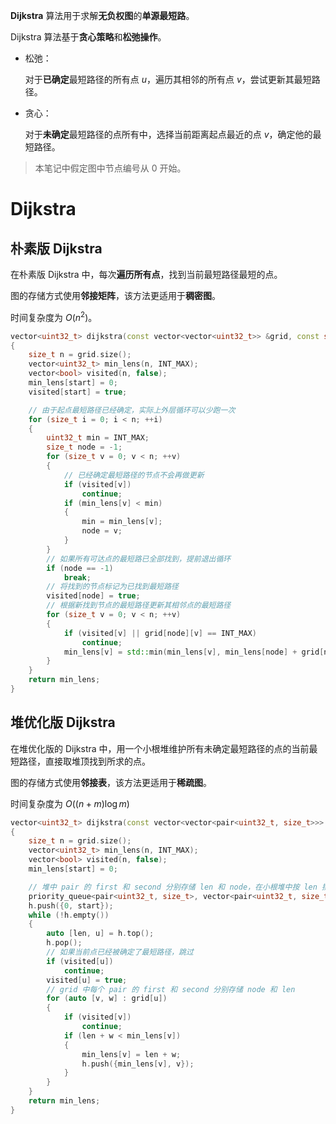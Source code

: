 **Dijkstra** 算法用于求解**无负权图**的**单源最短路**。

Dijkstra 算法基于**贪心策略**和**松弛操作**。

* 松弛：

  对于**已确定**最短路径的所有点 $u$，遍历其相邻的所有点 $v$，尝试更新其最短路径。

* 贪心：

  对于**未确定**最短路径的点所有中，选择当前距离起点最近的点 $v$，确定他的最短路径。

> 本笔记中假定图中节点编号从 $0$ 开始。

# Dijkstra

## 朴素版 Dijkstra

在朴素版 Dijkstra 中，每次**遍历所有点**，找到当前最短路径最短的点。

图的存储方式使用**邻接矩阵**，该方法更适用于**稠密图**。

时间复杂度为 $O(n ^ 2)$。

```c++
vector<uint32_t> dijkstra(const vector<vector<uint32_t>> &grid, const size_t start)
{
	size_t n = grid.size();
	vector<uint32_t> min_lens(n, INT_MAX);
	vector<bool> visited(n, false);
	min_lens[start] = 0;
	visited[start] = true;

	// 由于起点最短路径已经确定，实际上外层循环可以少跑一次
	for (size_t i = 0; i < n; ++i)
	{
		uint32_t min = INT_MAX;
		size_t node = -1;
		for (size_t v = 0; v < n; ++v)
		{
			// 已经确定最短路径的节点不会再做更新
			if (visited[v])
				continue;
			if (min_lens[v] < min)
			{
				min = min_lens[v];
				node = v;
			}
		}
		// 如果所有可达点的最短路已全部找到，提前退出循环
		if (node == -1)
			break;
		// 将找到的节点标记为已找到最短路径
		visited[node] = true;
		// 根据新找到节点的最短路径更新其相邻点的最短路径
		for (size_t v = 0; v < n; ++v)
		{
			if (visited[v] || grid[node][v] == INT_MAX)
				continue;
			min_lens[v] = std::min(min_lens[v], min_lens[node] + grid[node][v]);
		}
	}
	return min_lens;
}
```

## 堆优化版 Dijkstra

在堆优化版的 Dijkstra 中，用一个小根堆维护所有未确定最短路径的点的当前最短路径，直接取堆顶找到所求的点。

图的存储方式使用**邻接表**，该方法更适用于**稀疏图**。

时间复杂度为 $O((n + m)\log m)$

```c++
vector<uint32_t> dijkstra(const vector<vector<pair<uint32_t, size_t>>> &grid, const size_t start)
{
	size_t n = grid.size();
	vector<uint32_t> min_lens(n, INT_MAX);
	vector<bool> visited(n, false);
	min_lens[start] = 0;

	// 堆中 pair 的 first 和 second 分别存储 len 和 node，在小根堆中按 len 排序
	priority_queue<pair<uint32_t, size_t>, vector<pair<uint32_t, size_t>>, greater<pair<uint32_t, size_t>>> h;
	h.push({0, start});
	while (!h.empty())
	{
		auto [len, u] = h.top();
		h.pop();
		// 如果当前点已经被确定了最短路径，跳过
		if (visited[u])
			continue;
		visited[u] = true;
		// grid 中每个 pair 的 first 和 second 分别存储 node 和 len
		for (auto [v, w] : grid[u])
		{
			if (visited[v])
				continue;
			if (len + w < min_lens[v])
			{
				min_lens[v] = len + w;
				h.push({min_lens[v], v});
			}
		}
	}
	return min_lens;
}
```
